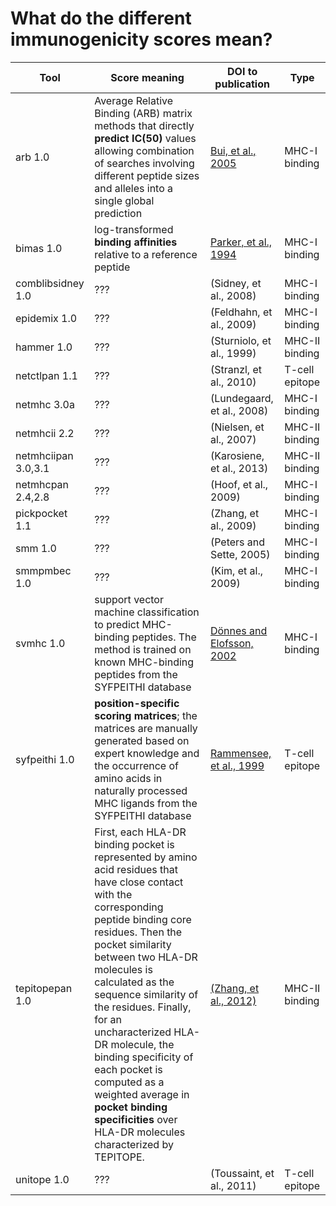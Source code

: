 # What do the different immunogenicity scores mean?

| Tool | Score meaning | DOI to publication | Type |
|------|---------------|--------------------|------|
| arb 1.0 | Average Relative Binding (ARB) matrix methods that directly **predict IC(50)** values allowing combination of searches involving different peptide sizes and alleles into a single global prediction| [Bui, et al., 2005](10.1007/s00251-005-0798-y)|MHC-I binding |
| bimas 1.0 | log-transformed **binding affinities** relative to a reference peptide | [Parker, et al., 1994](https://www.ncbi.nlm.nih.gov/pubmed/8254189)  |MHC-I binding | 
|comblibsidney 1.0 | ??? | (Sidney, et al., 2008)  |MHC-I binding | 
|epidemix 1.0 | ??? | (Feldhahn, et al., 2009)  |MHC-I binding|
|hammer 1.0| ??? | (Sturniolo, et al., 1999) |MHC-II binding | 
|netctlpan 1.1 | ??? | (Stranzl, et al., 2010) | T-cell epitope |
| netmhc 3.0a | ??? | (Lundegaard, et al., 2008) |MHC-I binding |
|netmhcii 2.2 | ??? | (Nielsen, et al., 2007) | MHC-II binding |
|netmhciipan 3.0,3.1 | ??? |  (Karosiene, et al., 2013) | MHC-II binding |
|netmhcpan 2.4,2.8 | ??? |(Hoof, et al., 2009)  |MHC-I binding | 
| pickpocket 1.1 | ??? |(Zhang, et al., 2009)  |MHC-I binding | 
|smm 1.0 | ??? |  (Peters and Sette, 2005) |MHC-I binding | 
| smmpmbec 1.0 | ??? | (Kim, et al., 2009) |MHC-I binding | 
| svmhc 1.0| support vector machine classification to predict MHC-binding peptides. The method is trained on known MHC-binding peptides from the SYFPEITHI database | [Dönnes and Elofsson, 2002](dx.doi.org/10.1093/nar/gkl284)  |MHC-I binding | 
| syfpeithi 1.0 | **position-specific scoring matrices**; the matrices are manually generated based on expert knowledge and the occurrence of amino acids in naturally processed MHC ligands from the SYFPEITHI database |[Rammensee, et al., 1999](https://www.ncbi.nlm.nih.gov/pubmed/10602881)  |T-cell epitope | 
|tepitopepan 1.0 |  First, each HLA-DR binding pocket is represented by amino acid residues that have close contact with the corresponding peptide binding core residues. Then the pocket similarity between two HLA-DR molecules is calculated as the sequence similarity of the residues. Finally, for an uncharacterized HLA-DR molecule, the binding specificity of each pocket is computed as a weighted average in **pocket binding specificities** over HLA-DR molecules characterized by TEPITOPE.| [(Zhang, et al., 2012)](dx.doi.org/10.1371/journal.pone.0030483) | MHC-II binding |
| unitope 1.0| ??? | (Toussaint, et al., 2011) | T-cell epitope  |

